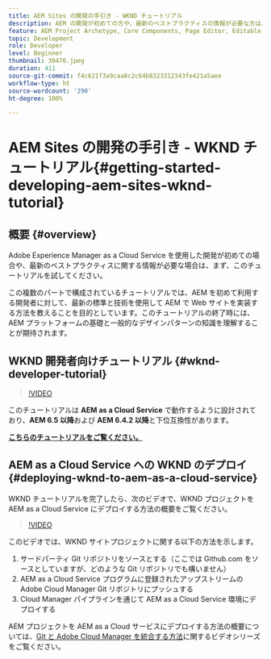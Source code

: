 ```yaml
---
title: AEM Sites の開発の手引き - WKND チュートリアル
description: AEM の開発が初めての方や、最新のベストプラクティスの情報が必要な方は、まず、このチュートリアルを試してください。この複数のパートで構成されているチュートリアルでは、AEM を初めて利用する開発者に対して、最新の標準と技術を使用して AEM で Web サイトを実装する方法を教えることを目的としています。
feature: AEM Project Archetype, Core Components, Page Editor, Editable Templates
topic: Development
role: Developer
level: Beginner
thumbnail: 30476.jpeg
duration: 411
source-git-commit: f4c621f3a9caa8c2c64b8323312343fe421a5aee
workflow-type: ht
source-wordcount: '290'
ht-degree: 100%

---
```



# AEM Sites の開発の手引き - WKND チュートリアル{#getting-started-developing-aem-sites-wknd-tutorial}

## 概要 {#overview}

Adobe Experience Manager as a Cloud Service を使用した開発が初めての場合や、最新のベストプラクティスに関する情報が必要な場合は、まず、このチュートリアルを試してください。

この複数のパートで構成されているチュートリアルでは、AEM を初めて利用する開発者に対して、最新の標準と技術を使用して AEM で Web サイトを実装する方法を教えることを目的としています。このチュートリアルの終了時には、AEM プラットフォームの基礎と一般的なデザインパターンの知識を理解することが期待されます。

## WKND 開発者向けチュートリアル {#wknd-developer-tutorial}

>[!VIDEO](https://video.tv.adobe.com/v/330918?quality=12&learn=on&captions=jpn)

このチュートリアルは **AEM as a Cloud Service** で動作するように設計されており、**AEM 6.5 以降**&#x200B;および **AEM 6.4.2 以降**&#x200B;と下位互換性があります。

**[こちらのチュートリアルをご覧ください。](https://experienceleague.adobe.com/docs/experience-manager-learn/getting-started-wknd-tutorial-develop/overview.html?lang=ja)**

## AEM as a Cloud Service への WKND のデプロイ{#deploying-wknd-to-aem-as-a-cloud-service}

WKND チュートリアルを完了したら、次のビデオで、WKND プロジェクトを AEM as a Cloud Service にデプロイする方法の概要をご覧ください。

>[!VIDEO](https://video.tv.adobe.com/v/34668?quality=12&learn=on&captions=jpn)

このビデオでは、WKND サイトプロジェクトに関する以下の方法を示します。

1. サードパーティ Git リポジトリをソースとする（ここでは Github.com をソースとしていますが、どのような Git リポジトリでも構いません）
2. AEM as a Cloud Service プログラムに登録されたアップストリームの Adobe Cloud Manager Git リポジトリにプッシュする
3. Cloud Manager パイプラインを通じて AEM as a Cloud Service 環境にデプロイする

AEM プロジェクトを AEM as a Cloud サービスにデプロイする方法の概要については、[Git と Adobe Cloud Manager を統合する方法](https://experienceleague.adobe.com/docs/experience-manager-cloud-manager/content/managing-code/git-integration.html?lang=ja)に関するビデオシリーズをご覧ください。
